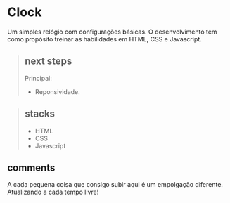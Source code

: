 <h1>Clock</h1>

Um simples relógio com configurações básicas. O desenvolvimento tem como propósito treinar as habilidades em HTML, CSS e Javascript.

> ## next steps
>
> Principal:
>
> - Reponsividade.
>  

>## stacks
>
> - HTML
> - CSS
> - Javascript

## comments

A cada pequena coisa que consigo subir aqui é um empolgação diferente.
Atualizando a cada tempo livre! 